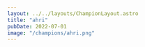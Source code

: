 ```yaml
---
layout: ../../layouts/ChampionLayout.astro
title: "ahri"
pubDate: 2022-07-01
image: "/champions/ahri.png"
---
```

